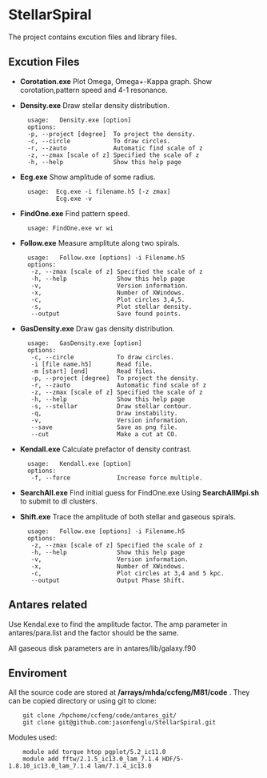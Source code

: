 StellarSpiral
=============

The project contains excution files and library files.


## Excution Files 

* **Corotation.exe**
Plot Omega, Omega+-Kappa graph. 
Show corotation,pattern speed and 4-1 resonance.
		
* **Density.exe**
Draw stellar density distribution.

		usage:   Density.exe [option]            
		options:                         
		-p, --project [degree]  To project the density.
		-c, --circle            To draw circles.       
		-r, --zauto             Automatic find scale of z
		-z, --zmax [scale of z] Specified the scale of z
		-h, --help              Show this help page     

* **Ecg.exe**
Show amplitude of some radius.

		usage:  Ecg.exe -i filename.h5 [-z zmax]
         		Ecg.exe -v
         		
* **FindOne.exe**
Find pattern speed. 

		usage: FindOne.exe wr wi
		
* **Follow.exe**
Measure amplitute along two spirals. 

		usage:   Follow.exe [options] -i Filename.h5
		options:
         -z, --zmax [scale of z] Specified the scale of z
         -h, --help              Show this help page
         -v,                     Version information.
         -x,                     Number of XWindows.
         -c,                     Plot circles 3,4,5.
         -s,                     Plot stellar density.
         --output                Save found points.

* **GasDensity.exe**
Draw gas density distribution.

		usage:   GasDensity.exe [option]
		options:
         -c, --circle            To draw circles.
         -i [file name.h5]       Read file.
         -m [start] [end]        Read files.
         -p, --project [degree]  To project the density.
         -r, --zauto             Automatic find scale of z
         -z, --zmax [scale of z] Specified the scale of z
         -h, --help              Show this help page
         -s, --stellar           Draw stellar contour.
         -q,                     Draw instability.
         -v,                     Version information.
         --save                  Save as png file.
         --cut                   Make a cut at CO.


* **Kendall.exe**
Calculate prefactor of density contrast.

		usage:   Kendall.exe [option]
		options:
         -f, --force             Increase force multiple.

* **SearchAll.exe**
Find initial guess for FindOne.exe
Using **SearchAllMpi.sh** to submit to dl clusters.

* **Shift.exe**
Trace the amplitude of both stellar and gaseous spirals.

		usage:   Follow.exe [options] -i Filename.h5
		options:
         -z, --zmax [scale of z] Specified the scale of z
         -h, --help              Show this help page
         -v,                     Version information.
         -x,                     Number of XWindows.
         -c,                     Plot circles at 3,4 and 5 kpc.
         --output                Output Phase Shift.

## Antares related
Use Kendal.exe to find the amplitude factor.
The amp parameter in antares/para.list and the factor should be the same.

All gaseous disk parameters are in antares/lib/galaxy.f90

## Enviroment
All the source code are stored at **/arrays/mhda/ccfeng/M81/code** .
They can be copied directory or using git to clone:

		git clone /hpchome/ccfeng/code/antares_git/
		git clone git@github.com:jasonfenglu/StellarSpiral.git

Modules used:

		module add torque htop pgplot/5.2_ic11.0
		module add fftw/2.1.5_ic13.0_lam_7.1.4 HDF/5-1.8.10_ic13.0_lam_7.1.4 lam/7.1.4_ic13.0


